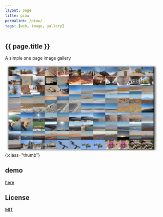 ```yaml
---
layout: page
title: piow
permalink: /piow/
tags: [web, image, gallery]
---
```


<article class="markdown-body" markdown="1">

# {{ page.title }}

<div class="article-heading" markdown="1">

A simple one page image gallery

</div>

![piow screenshot](/img/piow.png){:class="thumb"}

## demo

[here](https://frian.github.io/jekyll-bootstrap-template/)

## License

[MIT](https://en.wikipedia.org/wiki/MIT_License)

</article>
